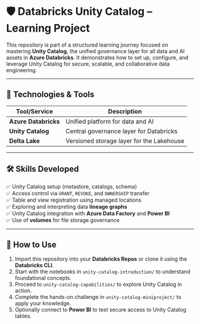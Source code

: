 # 🛡️ Databricks Unity Catalog – Learning Project

This repository is part of a structured learning journey focused on mastering **Unity Catalog**, the unified governance layer for all data and AI assets in **Azure Databricks**. It demonstrates how to set up, configure, and leverage Unity Catalog for secure, scalable, and collaborative data engineering.

---

## 🧱 Technologies & Tools

| Tool/Service        | Description |
|---------------------|-------------|
| **Azure Databricks** | Unified platform for data and AI |
| **Unity Catalog**   | Central governance layer for Databricks |
| **Delta Lake**      | Versioned storage layer for the Lakehouse |

---

## 🛠️ Skills Developed

✅ Unity Catalog setup (metastore, catalogs, schema)  
✅ Access control via `GRANT`, `REVOKE`, and `OWNERSHIP` transfer  
✅ Table and view registration using managed locations  
✅ Exploring and interpreting data **lineage graphs**   
✅ Unity Catalog integration with **Azure Data Factory** and **Power BI**  
✅ Use of **volumes** for file storage governance

---

## 🚀 How to Use

1. Import this repository into your **Databricks Repos** or clone it using the **Databricks CLI**.
2. Start with the notebooks in `unity-catalog-introduction/` to understand foundational concepts.
3. Proceed to `unity-catalog-capabilities/` to explore Unity Catalog in action.
4. Complete the hands-on challenge in `unity-catalog-miniproject/` to apply your knowledge.
5. Optionally connect to **Power BI** to test secure access to Unity Catalog tables.
